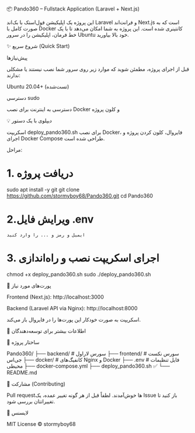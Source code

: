 📦 Pando360 – Fullstack Application (Laravel + Next.js)

این پروژه یک اپلیکیشن فول‌استک با بک‌اند Laravel و فرانت‌اند Next.js است که به صورت کامل با Docker کانتینری شده است. این پروژه به شما امکان می‌دهد تا با یک خط فرمان، اپلیکیشن را در سرور Ubuntu خود بالا بیاورید.

✨ شروع سریع (Quick Start)

پیش‌نیازها

قبل از اجرای پروژه، مطمئن شوید که موارد زیر روی سرور شما نصب نیستند یا مشکلی ندارند:

Ubuntu 20.04+ (تست‌شده)

دسترسی sudo

دسترسی به اینترنت برای نصب Docker و کلون پروژه

💡 دیپلوی با یک دستور

اسکریپت deploy_pando360.sh برای نصب Docker، فایروال، کلون کردن پروژه و اجرای Docker Compose طراحی شده است.

مراحل:

# 1. دریافت پروژه
sudo apt install -y git
git clone https://github.com/stormyboy68/Pando360.git
cd Pando360
# 2.ویرایش فایل .env  
    ایمیل و رمز و ... را وارد کنید
# 3. اجرای اسکریپت نصب و راه‌اندازی
chmod +x deploy_pando360.sh
sudo ./deploy_pando360.sh

🔐 پورت‌های مورد نیاز

Frontend (Next.js): http://localhost:3000

Backend (Laravel API via Nginx): http://localhost:8000


اسکریپت به صورت خودکار این پورت‌ها را در فایروال باز می‌کند.

🧪 اطلاعات بیشتر برای توسعه‌دهندگان

📁 ساختار پروژه

Pando360/
├── backend/         # سورس لاراول
├── frontend/        # سورس نکست جی‌اس
├── docker/          # کانفیگ‌های Nginx و Docker
├── .env             # فایل تنظیمات محیطی
├── docker-compose.yml
├── deploy_pando360.sh ✅
└── README.md

🤝 مشارکت (Contributing)

Pull requestها خوش‌آمدند. لطفاً قبل از هر گونه تغییر عمده، یک Issue باز کنید تا تغییراتتان بررسی شود.

📜 لایسنس

MIT License © stormyboy68